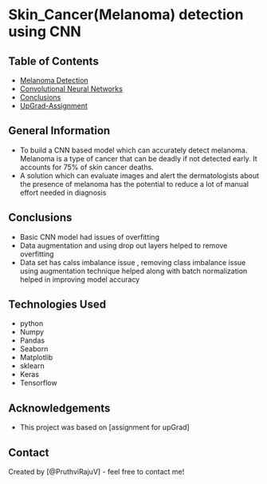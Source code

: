 # Skin_Cancer(Melanoma) detection using CNN


## Table of Contents
* [Melanoma Detection](#general-information)
* [Convolutional Neural Networks](#technologies-used)
* [Conclusions](#conclusions)
* [UpGrad-Assignment](#acknowledgements)

<!-- You can include any other section that is pertinent to your problem -->

## General Information
- To build a CNN based model which can accurately detect melanoma. Melanoma is a type of cancer that can be deadly if not detected early. It accounts for 75% of skin cancer deaths.
- A solution which can evaluate images and alert the dermatologists about the presence of melanoma has the potential to reduce a lot of manual effort needed in diagnosis


<!-- You don't have to answer all the questions - just the ones relevant to your project. -->

## Conclusions
- Basic CNN model had issues of overfitting
- Data augmentation and using drop out layers helped to remove overfitting
- Data set has calss imbalance issue , removing class imbalance issue using augmentation technique helped along with batch normalization helped in improving model accuracy

<!-- You don't have to answer all the questions - just the ones relevant to your project. -->


## Technologies Used
- python
- Numpy
- Pandas
- Seaborn
- Matplotlib
- sklearn
- Keras
- Tensorflow

<!-- As the libraries versions keep on changing, it is recommended to mention the version of library used in this project -->

## Acknowledgements
- This project was based on [assignment for upGrad]


## Contact
Created by [@PruthviRajuV] - feel free to contact me!

<!-- Optional -->
<!-- ## License -->
<!-- This project is open source and available under the [... License](). -->

<!-- You don't have to include all sections - just the one's relevant to your project -->